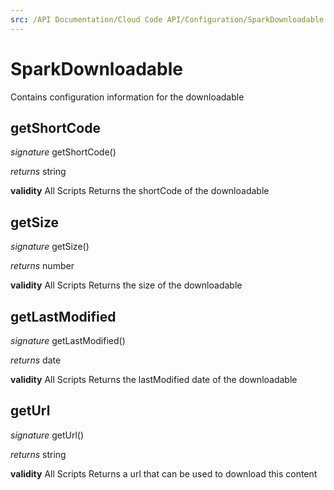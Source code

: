 ```yaml
---
src: /API Documentation/Cloud Code API/Configuration/SparkDownloadable.md
---
```


# SparkDownloadable

Contains configuration information for the downloadable


## getShortCode

_signature_ getShortCode()</p>
_returns_ string</p>

<b>validity</b> All Scripts
Returns the shortCode of the downloadable

## getSize

_signature_ getSize()</p>
_returns_ number</p>

<b>validity</b> All Scripts
Returns the size of the downloadable

## getLastModified

_signature_ getLastModified()</p>
_returns_ date</p>

<b>validity</b> All Scripts
Returns the lastModified date of the downloadable

## getUrl

_signature_ getUrl()</p>
_returns_ string</p>

<b>validity</b> All Scripts
Returns a url that can be used to download this content
